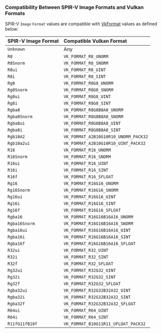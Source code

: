 ### Compatibility Between SPIR-V Image Formats and Vulkan Formats

SPIR-V `Image` `Format` values are compatible with [VkFormat](https://registry.khronos.org/vulkan/specs/latest/html/vkspec.html#VkFormat) values as defined below:

| SPIR-V Image Format | Compatible Vulkan Format             |
| :------------------ | :----------------------------------- |
| `Unknown`           | Any                                  |
| `R8`                | `VK_FORMAT_R8_UNORM`                 |
| `R8Snorm`           | `VK_FORMAT_R8_SNORM`                 |
| `R8ui`              | `VK_FORMAT_R8_UINT`                  |
| `R8i`               | `VK_FORMAT_R8_SINT`                  |
| `Rg8`               | `VK_FORMAT_R8G8_UNORM`               |
| `Rg8Snorm`          | `VK_FORMAT_R8G8_SNORM`               |
| `Rg8ui`             | `VK_FORMAT_R8G8_UINT`                |
| `Rg8i`              | `VK_FORMAT_R8G8_SINT`                |
| `Rgba8`             | `VK_FORMAT_R8G8B8A8_UNORM`           |
| `Rgba8Snorm`        | `VK_FORMAT_R8G8B8A8_SNORM`           |
| `Rgba8ui`           | `VK_FORMAT_R8G8B8A8_UINT`            |
| `Rgba8i`            | `VK_FORMAT_R8G8B8A8_SINT`            |
| `Rgb10A2`           | `VK_FORMAT_A2B10G10R10_UNORM_PACK32` |
| `Rgb10a2ui`         | `VK_FORMAT_A2B10G10R10_UINT_PACK32`  |
| `R16`               | `VK_FORMAT_R16_UNORM`                |
| `R16Snorm`          | `VK_FORMAT_R16_SNORM`                |
| `R16ui`             | `VK_FORMAT_R16_UINT`                 |
| `R16i`              | `VK_FORMAT_R16_SINT`                 |
| `R16f`              | `VK_FORMAT_R16_SFLOAT`               |
| `Rg16`              | `VK_FORMAT_R16G16_UNORM`             |
| `Rg16Snorm`         | `VK_FORMAT_R16G16_SNORM`             |
| `Rg16ui`            | `VK_FORMAT_R16G16_UINT`              |
| `Rg16i`             | `VK_FORMAT_R16G16_SINT`              |
| `Rg16f`             | `VK_FORMAT_R16G16_SFLOAT`            |
| `Rgba16`            | `VK_FORMAT_R16G16B16A16_UNORM`       |
| `Rgba16Snorm`       | `VK_FORMAT_R16G16B16A16_SNORM`       |
| `Rgba16ui`          | `VK_FORMAT_R16G16B16A16_UINT`        |
| `Rgba16i`           | `VK_FORMAT_R16G16B16A16_SINT`        |
| `Rgba16f`           | `VK_FORMAT_R16G16B16A16_SFLOAT`      |
| `R32ui`             | `VK_FORMAT_R32_UINT`                 |
| `R32i`              | `VK_FORMAT_R32_SINT`                 |
| `R32f`              | `VK_FORMAT_R32_SFLOAT`               |
| `Rg32ui`            | `VK_FORMAT_R32G32_UINT`              |
| `Rg32i`             | `VK_FORMAT_R32G32_SINT`              |
| `Rg32f`             | `VK_FORMAT_R32G32_SFLOAT`            |
| `Rgba32ui`          | `VK_FORMAT_R32G32B32A32_UINT`        |
| `Rgba32i`           | `VK_FORMAT_R32G32B32A32_SINT`        |
| `Rgba32f`           | `VK_FORMAT_R32G32B32A32_SFLOAT`      |
| `R64ui`             | `VK_FORMAT_R64_UINT`                 |
| `R64i`              | `VK_FORMAT_R64_SINT`                 |
| `R11fG11fB10f`      | `VK_FORMAT_B10G11R11_UFLOAT_PACK32`  |
